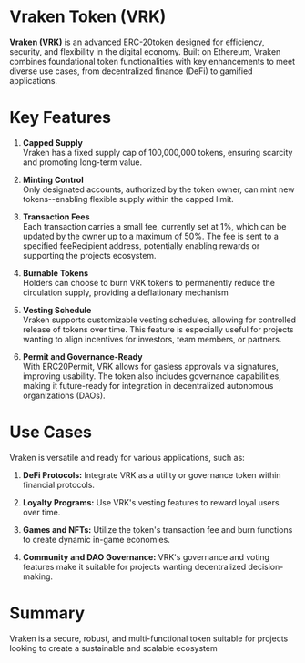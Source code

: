 # Vraken Token (VRK)

**Vraken (VRK)** is an advanced ERC-20token designed for efficiency, security, and flexibility in the digital economy. Built on Ethereum, Vraken combines foundational token functionalities with key enhancements to meet diverse use cases, from decentralized finance (DeFi) to gamified applications.

# Key Features

1. **Capped Supply**  
   Vraken has a fixed supply cap of 100,000,000 tokens, ensuring scarcity and promoting long-term value.

2. **Minting Control**  
   Only designated accounts, authorized by the token owner, can mint new tokens--enabling flexible supply within the capped limit.

3. **Transaction Fees**  
   Each transaction carries a small fee, currently set at 1%, which can be updated by the owner up to a maximum of 50%. The fee is sent to a specified feeRecipient address, potentially enabling rewards or supporting the projects ecosystem.

4. **Burnable Tokens**  
   Holders can choose to burn VRK tokens to permanently reduce the circulation supply, providing a deflationary mechanism

5. **Vesting Schedule**  
   Vraken supports customizable vesting schedules, allowing for controlled release of tokens over time. This feature is especially useful for projects wanting to align incentives for investors, team members, or partners.

6. **Permit and Governance-Ready**  
   With ERC20Permit, VRK allows for gasless approvals via signatures, improving usability. The token also includes governance capabilities, making it future-ready for integration in decentralized autonomous organizations (DAOs).

# Use Cases

Vraken is versatile and ready for various applications, such as:

1. **DeFi Protocols:** Integrate VRK as a utility or governance token within financial protocols.

2. **Loyalty Programs:** Use VRK's vesting features to reward loyal users over time.

3. **Games and NFTs:** Utilize the token's transaction fee and burn functions to create dynamic in-game economies.

4. **Community and DAO Governance:** VRK's governance and voting features make it suitable for projects wanting decentralized decision-making.

# Summary

Vraken is a secure, robust, and multi-functional token suitable for projects looking to create a sustainable and scalable ecosystem
